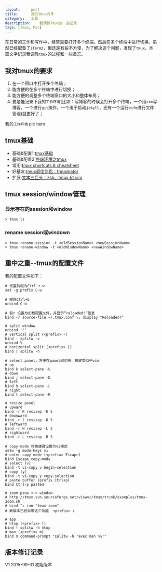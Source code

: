 ```yaml
---
layout:     post
title:      我的Tmux向导
category:   工具
description:    我调教Tmux的一些记录
tags: [tmux, Mac]
---
```


在日常的工作和写作中，经常需要打开多个终端，然后在多个终端中进行切换，虽然已经配备了`iTerm2`，但还是有些不方便，为了解决这个问题，发现了`tmux`。本篇文字记录我调教`tmux`的过程和一些备忘。

## 我对tmux的要求
1. 在一个窗口中打开多个终端；
2. 能方便的在多个终端中进行切换；
3. 能方便的调整多个终端窗口的大小和整体布局；
4. 要是能记录下我的`工作环境`(比如：写博客的时候会打开多个终端，一个用`vim`写博客，一个进行`git`操作，一个用于启动`jekyll`，还有一个运行`vifm`进行文件管理)就更好了；


我的`工作环境` pic here

## tmux基础

- 基础&配置1:[tmux基础](http://mingxinglai.com/cn/2012/09/tmux/)
- 基础&配置2:[终端环境之tmux](http://foocoder.com/blog/zhong-duan-huan-jing-zhi-tmux.html/)
- 常用:[tmux shortcuts & cheatsheet](https://gist.github.com/MohamedAlaa/2961058)
- 好基友:[tmux最佳伴侣：tmuxinator](http://zuyunfei.com/2013/08/09/tmuxinator-best-mate-of-tmux/)
- 扩展:[文本三巨头：zsh、tmux 和 vim](http://blog.jobbole.com/86571/)

## tmux session/window管理
### 显示存在的session和window
    > tmux ls

### rename session或windown
    > tmux rename-session -t <oldSessionName> <newSessionName>
    > tmux rename-window -t <oldWindowName> <newWindowName>

## 重中之重--tmux的配置文件
我的配置文件如下：

    # 设置前缀为Ctrl + w
    set -g prefix C-w

    # 解除Ctrl+b
    unbind C-b

    # 将r 设置为加载配置文件，并显示“reloaded!”信息
    bind -r source-file ~/.tmux.conf \; display "Reloaded!"

    # split window
    unbind '"'
    # vertical split (<prefix> -)
    bind - splitw -v
    unbind %
    # horizontal split (<prefix> |)
    bind | splitw -h

    # select panel，方便在panel间切换，按键类似于vim
    # up
    bind k select-pane -U
    # down
    bind j select-pane -D
    # left
    bind h select-pane -L
    # right
    bind l select-pane -R

    # resize panel
    # upward
    bind -r K resizep -U 5
    # downward
    bind -r J resizep -D 5
    # leftward
    bind -r H resizep -L 5
    # rightward
    bind -r L resizep -R 5

    # copy-mode 将快捷键设置为vi模式
    setw -g mode-keys vi
    # enter copy mode (<prefix> Escape)
    bind Escape copy-mode
    # select (v)
    bind -t vi-copy v begin-selection
    # copy (y)
    bind -t vi-copy y copy-selection
    # paste buffer (prefix Ctrl+p)
    bind Ctrl-p pasted

    # zoom pana <-> window
    # http://tmux.svn.sourceforge.net/viewvc/tmux/trunk/examples/tmux-zoom.sh
    # bind ^z run "tmux-zoom"
    # 新版本已经自带这个功能  <prefix> z

    # app
    # htop (<prefix> !)
    bind ! splitw -h htop
    # man (<prefix> m)
    bind m command-prompt "splitw -h 'exec man %%'"


## 版本修订记录
 V1 2015-09-01 初始版本
